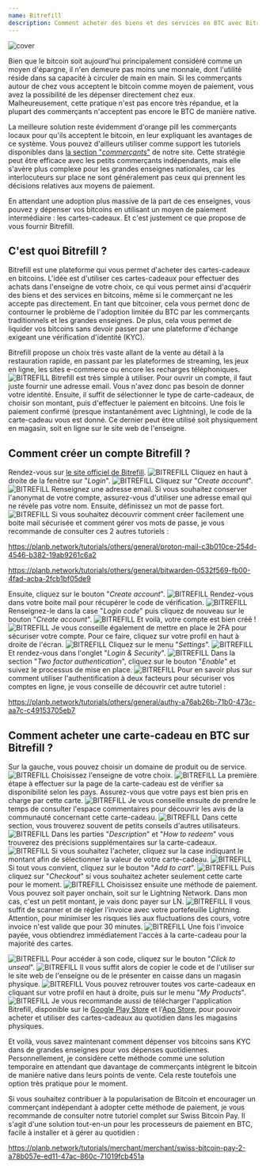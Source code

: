 ```yaml
---
name: Bitrefill
description: Comment acheter des biens et des services en BTC avec Bitrefill ?
---
```

![cover](assets/cover.webp)

Bien que le bitcoin soit aujourd'hui principalement considéré comme un moyen d'épargne, il n'en demeure pas moins une monnaie, dont l'utilité réside dans sa capacité à circuler de main en main. Si les commerçants autour de chez vous acceptent le bitcoin comme moyen de paiement, vous avez la possibilité de les dépenser directement chez eux. Malheureusement, cette pratique n'est pas encore très répandue, et la plupart des commerçants n'acceptent pas encore le BTC de manière native.

La meilleure solution reste évidemment d'orange pill les commerçants locaux pour qu'ils acceptent le bitcoin, en leur expliquant les avantages de ce système. Vous pouvez d'ailleurs utiliser comme support les tutoriels disponibles dans [la section "*commerçants*"](https://planb.network/tutorials/merchant) de notre site. Cette stratégie peut être efficace avec les petits commerçants indépendants, mais elle s'avère plus complexe pour les grandes enseignes nationales, car les interlocuteurs sur place ne sont généralement pas ceux qui prennent les décisions relatives aux moyens de paiement.

En attendant une adoption plus massive de la part de ces enseignes, vous pouvez y dépenser vos bitcoins en utilisant un moyen de paiement intermédiaire : les cartes-cadeaux. Et c'est justement ce que propose de vous fournir Bitrefill.

## C'est quoi Bitrefill ?

Bitrefill est une plateforme qui vous permet d'acheter des cartes-cadeaux en bitcoins. L'idée est d'utiliser ces cartes-cadeaux pour effectuer des achats dans l'enseigne de votre choix, ce qui vous permet ainsi d'acquérir des biens et des services en bitcoins, même si le commerçant ne les accepte pas directement. En tant que bitcoiner, cela vous permet donc de contourner le problème de l'adoption limitée du BTC par les commerçants traditionnels et les grandes enseignes. De plus, cela vous permet de liquider vos bitcoins sans devoir passer par une plateforme d'échange exigeant une vérification d'identité (KYC).

Bitrefill propose un choix très vaste allant de la vente au détail à la restauration rapide, en passant par les plateformes de streaming, les jeux en ligne, les sites e-commerce ou encore les recharges téléphoniques.
![BITREFILL](assets/notext/01.webp)
Bitrefill est très simple à utiliser. Pour ouvrir un compte, il faut juste fournir une adresse email. Vous n'avez donc pas besoin de donner votre identité. Ensuite, il suffit de sélectionner le type de carte-cadeaux, de choisir son montant, puis d'effectuer le paiement en bitcoins. Une fois le paiement confirmé (presque instantanément avec Lightning), le code de la carte-cadeau vous est donné. Ce dernier peut être utilisé soit physiquement en magasin, soit en ligne sur le site web de l'enseigne.

## Comment créer un compte Bitrefill ?

Rendez-vous sur [le site officiel de Bitrefill](https://www.bitrefill.com).
![BITREFILL](assets/notext/02.webp)
Cliquez en haut à droite de la fenêtre sur "*Login*".
![BITREFILL](assets/notext/03.webp)
Cliquez sur "*Create account*".
![BITREFILL](assets/notext/04.webp)
Renseignez une adresse email. Si vous souhaitez conserver l'anonymat de votre compte, assurez-vous d'utiliser une adresse email qui ne révèle pas votre nom. Ensuite, définissez un mot de passe fort.
![BITREFILL](assets/notext/05.webp)
Si vous souhaitez découvrir comment créer facilement une boite mail sécurisée et comment gérer vos mots de passe, je vous recommande de consulter ces 2 autres tutoriels :

https://planb.network/tutorials/others/general/proton-mail-c3b010ce-254d-4546-b382-19ab9261c6a2

https://planb.network/tutorials/others/general/bitwarden-0532f569-fb00-4fad-acba-2fcb1bf05de9

Ensuite, cliquez sur le bouton "*Create account*".
![BITREFILL](assets/notext/06.webp)
Rendez-vous dans votre boite mail pour récupérer le code de vérification.
![BITREFILL](assets/notext/07.webp)
Renseignez-le dans la case "*Login code*" puis cliquez de nouveau sur le bouton "*Create account*".
![BITREFILL](assets/notext/08.webp)
Et voilà, votre compte est bien créé !
![BITREFILL](assets/notext/09.webp)
Je vous conseille également de mettre en place le 2FA pour sécuriser votre compte. Pour ce faire, cliquez sur votre profil en haut à droite de l'écran.
![BITREFILL](assets/notext/10.webp)
Cliquez sur le menu "*Settings*".
![BITREFILL](assets/notext/11.webp)
Et rendez-vous dans l'onglet "*Login & Security*".
![BITREFILL](assets/notext/12.webp)
Dans la section "*Two factor authentication*", cliquez sur le bouton "*Enable*" et suivez le processus de mise en place.
![BITREFILL](assets/notext/13.webp)
Pour en savoir plus sur comment utiliser l'authentification à deux facteurs pour sécuriser vos comptes en ligne, je vous conseille de découvrir cet autre tutoriel :

https://planb.network/tutorials/others/general/authy-a76ab26b-71b0-473c-aa7c-c49153705eb7

## Comment acheter une carte-cadeau en BTC sur Bitrefill ?

Sur la gauche, vous pouvez choisir un domaine de produit ou de service.
![BITREFILL](assets/notext/14.webp)
Choisissez l'enseigne de votre choix.
![BITREFILL](assets/notext/15.webp)
La première étape à effectuer sur la page de la carte-cadeau est de vérifier sa disponibilité selon les pays. Assurez-vous que votre pays est bien pris en charge par cette carte.
![BITREFILL](assets/notext/16.webp)
Je vous conseille ensuite de prendre le temps de consulter l'espace commentaires pour découvrir les avis de la communauté concernant cette carte-cadeau.
![BITREFILL](assets/notext/17.webp)
Dans cette section, vous trouverez souvent de petits conseils d'autres utilisateurs.
![BITREFILL](assets/notext/18.webp)
Dans les parties "*Description*" et "*How to redeem*" vous trouverez des précisions supplémentaires sur la carte-cadeaux.
![BITREFILL](assets/notext/19.webp)
Si vous souhaitez l'acheter, cliquez sur la case indiquant le montant afin de sélectionner la valeur de votre carte-cadeau.
![BITREFILL](assets/notext/20.webp)
Si tout vous convient, cliquez sur le bouton "*Add to cart*".
![BITREFILL](assets/notext/21.webp)
Puis cliquez sur "*Checkout*" si vous souhaitez acheter seulement cette carte pour le moment.
![BITREFILL](assets/notext/22.webp)
Choisissez ensuite une méthode de paiement. Vous pouvez soit payer onchain, soit sur le Lightning Network. Dans mon cas, c'est un petit montant, je vais donc payer sur LN.
![BITREFILL](assets/notext/23.webp)
Il vous suffit de scanner et de régler l'invoice avec votre portefeuille Lightning. Attention, pour minimiser les risques liés aux fluctuations des cours, votre invoice n'est valide que pour 30 minutes.
![BITREFILL](assets/notext/24.webp)
Une fois l'invoice payée, vous obtiendrez immédiatement l'accès à la carte-cadeau pour la majorité des cartes.

![BITREFILL](assets/notext/25.webp)
Pour accéder à son code, cliquez sur le bouton "*Click to unseal*".
![BITREFILL](assets/notext/26.webp)
Il vous suffit alors de copier le code et de l'utiliser sur le site web de l'enseigne ou de le présenter en caisse dans un magasin physique.
![BITREFILL](assets/notext/27.webp)
Vous pouvez retrouver toutes vos carte-cadeaux en cliquant sur votre profil en haut à droite, puis sur le menu "*My Products*".
![BITREFILL](assets/notext/28.webp)
Je vous recommande aussi de télécharger l'application Bitrefill, disponible sur le [Google Play Store](https://play.google.com/store/apps/details?id=com.bitrefill.app) et l'[App Store](https://apps.apple.com/in/app/bitrefill/id1378102623), pour pouvoir acheter et utiliser des cartes-cadeaux au quotidien dans les magasins physiques.

Et voilà, vous savez maintenant comment dépenser vos bitcoins sans KYC dans de grandes enseignes pour vos dépenses quotidiennes. Personnellement, je considère cette méthode comme une solution temporaire en attendant que davantage de commerçants intègrent le bitcoin de manière native dans leurs points de vente. Cela reste toutefois une option très pratique pour le moment.

Si vous souhaitez contribuer à la popularisation de Bitcoin et encourager un commerçant indépendant à adopter cette méthode de paiement, je vous recommande de consulter notre tutoriel complet sur Swiss Bitcoin Pay. Il s'agit d'une solution tout-en-un pour les processeurs de paiement en BTC, facile à installer et à gérer au quotidien :

https://planb.network/tutorials/merchant/merchant/swiss-bitcoin-pay-2-a78b057e-ed11-47ac-860c-71019fcb451a

